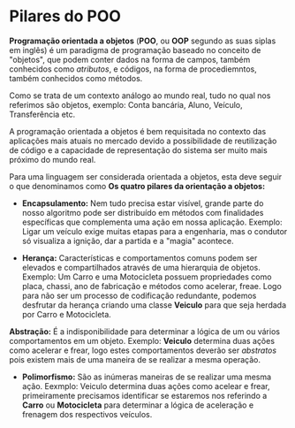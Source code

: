 # Pilares do POO

**Programação orientada a objetos** (**POO**, ou **OOP** segundo as suas siplas em inglês) é um paradigma de programação baseado no conceito de "objetos", que podem conter dados na forma de campos, também conhecidos como *atributos*, e códigos, na forma de procediemntos, também conhecidos como métodos.

Como se trata de um contexto análogo ao mundo real, tudo no qual nos referimos são objetos, exemplo: Conta bancária, Aluno, Veículo, Transferência etc.

A programação orientada a objetos é bem requisitada no contexto das aplicações mais atuais no mercado devido a possibilidade de reutilização de código e a capacidade de representação do sistema ser muito mais próximo do mundo real.

Para uma linguagem ser considerada orientada a objetos, esta deve seguir o que denominamos como **Os quatro pilares da orientação a objetos:**

- **Encapsulamento:** Nem tudo precisa estar visível, grande parte do nosso algoritmo pode ser distribuído em métodos com finalidades específicas que complementa uma ação em nossa aplicação.
Exemplo: Ligar um veículo exige muitas etapas para a engenharia, mas o condutor só visualiza a ignição, dar a partida e a "magia" acontece.

- **Herança:** Características e comportamentos comuns podem ser elevados e compartilhados através de uma hierarquia de objetos.
Exemplo: Um Carro e uma Motocicleta possuem propriedades como placa, chassi, ano de fabricação e métodos como acelerar, freae. Logo para não ser um processo de codificação redundante, podemos desfrutar da herança criando uma classe **Veiculo** para que seja herdada por Carro e Motocicleta.

**Abstração:** É a indisponibilidade para determinar a lógica de um ou vários comportamentos em um objeto.
Exemplo: **Veiculo** determina duas ações como acelerar e frear, logo estes comportamentos deverão ser *abstratos* pois existem mais de uma maneira de se realizar a mesma operação.

- **Polimorfismo:** São as inúmeras maneiras de se realizar uma mesma ação.
Eexmplo: Veiculo determina duas ações como acelear e frear, primeiramente precisamos identificar se estaremos nos referindo a **Carro** ou **Motocicleta** para determinar a lógica de aceleração e frenagem dos respectivos veículos.
